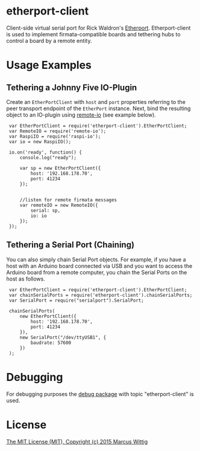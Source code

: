 # etherport-client

Client-side virtual serial port for Rick Waldron's [Etherport](https://github.com/rwaldron/etherport). 
Etherport-client is used to implement firmata-compatible boards and tethering hubs to control a board 
by a remote entity.
 
# Usage Examples

## Tethering a Johnny Five IO-Plugin
 
Create an `EtherPortClient` with `host` and `port` properties referring to the peer transport endpoint of the
`EtherPort` instance. Next, bind the resulting object to an IO-plugin using 
[remote-io](https://github.com/monteslu/remote-io) (see example below).

     var EtherPortClient = require('etherport-client').EtherPortClient;
     var RemoteIO = require('remote-io');
     var RaspiIO = require('raspi-io');
     var io = new RaspiIO();
     
     io.on('ready', function() {
         console.log("ready");
     
         var sp = new EtherPortClient({
             host: '192.168.178.70',
             port: 41234
         });
     
     
         //listen for remote firmata messages
         var remoteIO = new RemoteIO({
             serial: sp,
             io: io
         });
     });

 
 ## Tethering a Serial Port (Chaining)
 
 You can also simply chain Serial Port objects. For example, if you have a host with an Arduino board connected via 
 USB and you want to access the Arduino board from a remote computer, you chain the Serial Ports on the host as follows.
 
     var EtherPortClient = require('etherport-client').EtherPortClient;
     var chainSerialPorts = require('etherport-client').chainSerialPorts;
     var SerialPort = require("serialport").SerialPort;
     
     chainSerialPorts(
         new EtherPortClient({
             host: '192.168.178.70',
             port: 41234
         }),
         new SerialPort("/dev/ttyUSB1", {
             baudrate: 57600
         })
     );
     
 # Debugging 
 
 For debugging purposes the [debug package](https://github.com/visionmedia/debug) with topic "etherport-client" is used.
 
 # License
 
 [The MIT License (MIT), Copyright (c) 2015 Marcus Wittig](https://github.com/mwittig/etherport-client/blob/master/LICENSE)

    
 
 
 
 
